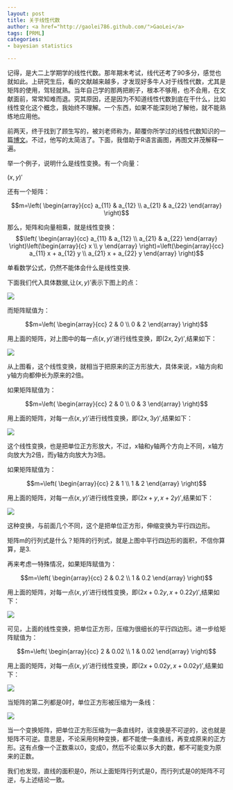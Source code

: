 ```yaml
---
layout: post
title: 关于线性代数
author: <a href="http://gaolei786.github.com/">GaoLei</a>
tags: [PRML]
categories:
- bayesian statistics

---
```


记得，是大二上学期学的线性代数。那年期末考试，线代还考了90多分，感觉也就如此。上研究生后，看的文献越来越多，才发现好多牛人对于线性代数，尤其是矩阵的使用，驾轻就熟。当年自己学的那两把刷子，根本不够用，也不会用，在文献面前，常常知难而退。究其原因，还是因为不知道线性代数到底在干什么，比如线性变化这个概念，我始终不理解。一个东西，如果不能深刻地了解他，就不能熟练地应用他。

前两天，终于找到了顾生写的，被刘老师称为，颠覆你所学过的线性代数知识的一篇[博文](http://www.matrix67.com/blog/archives/4294)。不过，他写的太简洁了。下面，我借助于R语言画图，再图文并茂解释一遍。

举一个例子，说明什么是线性变换。有一个向量：

$(x,y)'$

还有一个矩阵：

$$m=\left(
\begin{array}{cc}
a_{11} & a_{12} \\
a_{21} & a_{22} 
\end{array}
\right)$$

那么，矩阵和向量相乘，就是线性变换：
$$\left(
\begin{array}{cc}
a_{11} & a_{12} \\
a_{21} & a_{22}
\end{array}
\right)\left(\begin{array}{c}
x \\
y
\end{array}
\right)=\left(\begin{array}{cc}
a_{11} x + a_{12} y  \\
a_{21}  x + a_{22} y
\end{array}
\right)$$

单看数学公式，仍然不能体会什么是线性变换.

下面我们代入具体数据,让$(x,y)'$表示下图上的点：

![](http://gaolei786.github.com/images/xiandai1.png)

而矩阵赋值为：

$$m=\left(
\begin{array}{cc}
2 & 0 \\
0 & 2
\end{array}
\right)$$

用上面的矩阵，对上图中的每一点$(x,y)'$进行线性变换，即$(2x,2y)'$,结果如下：

![](http://gaolei786.github.com/images/xiandai2.png)

从上图看，这个线性变换，就相当于把原来的正方形放大，具体来说，x轴方向和y轴方向都伸长为原来的2倍。

如果矩阵赋值为：

$$m=\left(
\begin{array}{cc}
2 & 0 \\
0 & 3
\end{array}
\right)$$

用上面的矩阵，对每一点$(x,y)'$进行线性变换，即$(2x,3y)'$,结果如下：

![](http://gaolei786.github.com/images/xiandai3.png)

这个线性变换，也是把单位正方形放大，不过，x轴和y轴两个方向上不同，x轴方向放大为2倍，而y轴方向放大为3倍。

如果矩阵赋值为：

$$m=\left(
\begin{array}{cc}
2 & 1 \\
1 & 2
\end{array}
\right)$$

用上面的矩阵，对每一点$(x,y)'$进行线性变换，即$(2x+y,x+2y)'$,结果如下：

![](http://gaolei786.github.com/images/xiandai4.png)

这种变换，与前面几个不同，这个是把单位正方形，伸缩变换为平行四边形。

矩阵m的行列式是什么？矩阵的行列式，就是上图中平行四边形的面积，不信你算算，是3.

再来考虑一特殊情况，如果矩阵赋值为：

$$m=\left(
\begin{array}{cc}
2 & 0.2 \\
1 & 0.2
\end{array}
\right)$$

用上面的矩阵，对每一点$(x,y)'$进行线性变换，即$(2x+0.2y,x+0.22y)'$,结果如下：

![](http://gaolei786.github.com/images/xiandai5.png)

可见，上面的线性变换，把单位正方形，压缩为很细长的平行四边形。进一步给矩阵赋值为：

$$m=\left(
\begin{array}{cc}
2 & 0.02 \\
1 & 0.02
\end{array}
\right)$$

用上面的矩阵，对每一点$(x,y)'$进行线性变换，即$(2x+0.02y,x+0.02y)'$,结果如下：

![](http://gaolei786.github.com/images/xiandai6.png)

当矩阵的第二列都是0时，单位正方形被压缩为一条线：

![](http://gaolei786.github.com/images/xiandai7.png)

当一个变换矩阵，把单位正方形压缩为一条直线时，该变换是不可逆的，这也就是矩阵不可逆。意思是，不论采用何种变换，都不能使一条直线，再变成原来的正方形。这有点像一个正数乘以0，变成0，然后不论乘以多大的数，都不可能变为原来的正数。

我们也发现，直线的面积是0，所以上面矩阵行列式是0，而行列式是0的矩阵不可逆，与上述结论一致。





